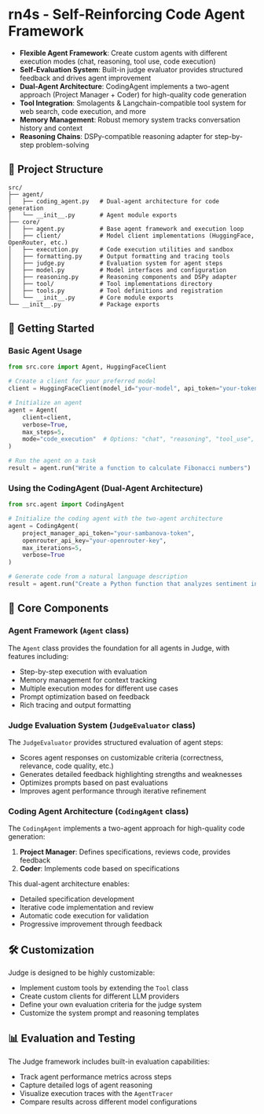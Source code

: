 # rn4s - Self-Reinforcing Code Agent Framework

- **Flexible Agent Framework**: Create custom agents with different execution modes (chat, reasoning, tool use, code execution)
- **Self-Evaluation System**: Built-in judge evaluator provides structured feedback and drives agent improvement
- **Dual-Agent Architecture**: CodingAgent implements a two-agent approach (Project Manager + Coder) for high-quality code generation
- **Tool Integration**: Smolagents & Langchain-compatible tool system for web search, code execution, and more
- **Memory Management**: Robust memory system tracks conversation history and context
- **Reasoning Chains**: DSPy-compatible reasoning adapter for step-by-step problem-solving

## 📁 Project Structure

```
src/
├── agent/
│   ├── coding_agent.py   # Dual-agent architecture for code generation
│   └── __init__.py       # Agent module exports
├── core/
│   ├── agent.py          # Base agent framework and execution loop
│   ├── client/           # Model client implementations (HuggingFace, OpenRouter, etc.)
│   ├── execution.py      # Code execution utilities and sandbox
│   ├── formatting.py     # Output formatting and tracing tools
│   ├── judge.py          # Evaluation system for agent steps
│   ├── model.py          # Model interfaces and configuration
│   ├── reasoning.py      # Reasoning components and DSPy adapter
│   ├── tool/             # Tool implementations directory
│   ├── tools.py          # Tool definitions and registration
│   └── __init__.py       # Core module exports
└── __init__.py           # Package exports
```

## 🏁 Getting Started

### Basic Agent Usage

```python
from src.core import Agent, HuggingFaceClient

# Create a client for your preferred model
client = HuggingFaceClient(model_id="your-model", api_token="your-token")

# Initialize an agent
agent = Agent(
    client=client,
    verbose=True,
    max_steps=5,
    mode="code_execution"  # Options: "chat", "reasoning", "tool_use", "code_execution"
)

# Run the agent on a task
result = agent.run("Write a function to calculate Fibonacci numbers")
```

### Using the CodingAgent (Dual-Agent Architecture)

```python
from src.agent import CodingAgent

# Initialize the coding agent with the two-agent architecture
agent = CodingAgent(
    project_manager_api_token="your-sambanova-token",
    openrouter_api_key="your-openrouter-key",
    max_iterations=5,
    verbose=True
)

# Generate code from a natural language description
result = agent.run("Create a Python function that analyzes sentiment in text")
```

## 🧩 Core Components

### Agent Framework (`Agent` class)

The `Agent` class provides the foundation for all agents in Judge, with features including:
- Step-by-step execution with evaluation
- Memory management for context tracking
- Multiple execution modes for different use cases
- Prompt optimization based on feedback
- Rich tracing and output formatting

### Judge Evaluation System (`JudgeEvaluator` class)

The `JudgeEvaluator` provides structured evaluation of agent steps:
- Scores agent responses on customizable criteria (correctness, relevance, code quality, etc.)
- Generates detailed feedback highlighting strengths and weaknesses
- Optimizes prompts based on past evaluations
- Improves agent performance through iterative refinement

### Coding Agent Architecture (`CodingAgent` class)

The `CodingAgent` implements a two-agent approach for high-quality code generation:
1. **Project Manager**: Defines specifications, reviews code, provides feedback
2. **Coder**: Implements code based on specifications

This dual-agent architecture enables:
- Detailed specification development
- Iterative code implementation and review
- Automatic code execution for validation
- Progressive improvement through feedback

## 🛠️ Customization

Judge is designed to be highly customizable:
- Implement custom tools by extending the `Tool` class
- Create custom clients for different LLM providers
- Define your own evaluation criteria for the judge system
- Customize the system prompt and reasoning templates

## 📊 Evaluation and Testing

The Judge framework includes built-in evaluation capabilities:
- Track agent performance metrics across steps
- Capture detailed logs of agent reasoning
- Visualize execution traces with the `AgentTracer`
- Compare results across different model configurations
